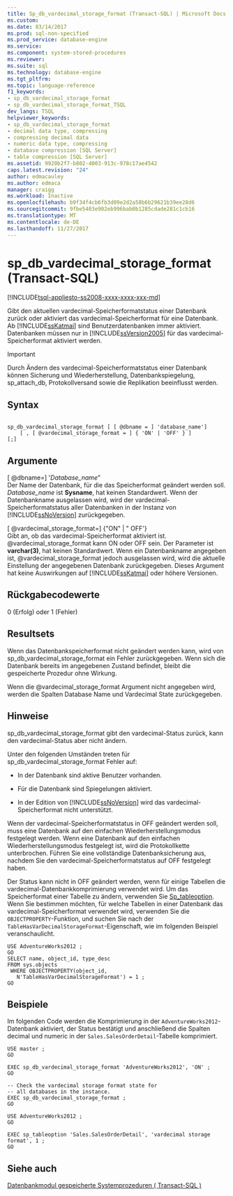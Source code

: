 ```yaml
---
title: Sp_db_vardecimal_storage_format (Transact-SQL) | Microsoft Docs
ms.custom: 
ms.date: 03/14/2017
ms.prod: sql-non-specified
ms.prod_service: database-engine
ms.service: 
ms.component: system-stored-procedures
ms.reviewer: 
ms.suite: sql
ms.technology: database-engine
ms.tgt_pltfrm: 
ms.topic: language-reference
f1_keywords:
- sp_db_vardecimal_storage_format
- sp_db_vardecimal_storage_format_TSQL
dev_langs: TSQL
helpviewer_keywords:
- sp_db_vardecimal_storage_format
- decimal data type, compressing
- compressing decimal data
- numeric data type, compressing
- database compression [SQL Server]
- table compression [SQL Server]
ms.assetid: 9920b2f7-b802-4003-913c-978c17ae4542
caps.latest.revision: "24"
author: edmacauley
ms.author: edmaca
manager: craigg
ms.workload: Inactive
ms.openlocfilehash: b9f34f4cb6fb3d09e2d2a58b6b29621b39ee28d6
ms.sourcegitcommit: 9fbe5403e902eb996bab0b1285cdade281c1cb16
ms.translationtype: MT
ms.contentlocale: de-DE
ms.lasthandoff: 11/27/2017
---
```

# <a name="spdbvardecimalstorageformat-transact-sql"></a>sp_db_vardecimal_storage_format (Transact-SQL)
[!INCLUDE[tsql-appliesto-ss2008-xxxx-xxxx-xxx-md](../../includes/tsql-appliesto-ss2008-xxxx-xxxx-xxx-md.md)]

  Gibt den aktuellen vardecimal-Speicherformatstatus einer Datenbank zurück oder aktiviert das vardecimal-Speicherformat für eine Datenbank.  Ab [!INCLUDE[ssKatmai](../../includes/sskatmai-md.md)] sind Benutzerdatenbanken immer aktiviert. Datenbanken müssen nur in [!INCLUDE[ssVersion2005](../../includes/ssversion2005-md.md)] für das vardecimal-Speicherformat aktiviert werden.  
  
> [!IMPORTANT]  
>  Durch Ändern des vardecimal-Speicherformatstatus einer Datenbank können Sicherung und Wiederherstellung, Datenbankspiegelung, sp_attach_db, Protokollversand sowie die Replikation beeinflusst werden.  
  
## <a name="syntax"></a>Syntax  
  
```  
  
sp_db_vardecimal_storage_format [ [ @dbname = ] 'database_name']   
    [ , [ @vardecimal_storage_format = ] { 'ON' | 'OFF' } ]   
[;]  
```  
  
## <a name="arguments"></a>Argumente  
 [ @dbname=] '*Database_name*"  
 Der Name der Datenbank, für die das Speicherformat geändert werden soll. *Database_name* ist **Sysname**, hat keinen Standardwert. Wenn der Datenbankname ausgelassen wird, wird der vardecimal-Speicherformatstatus aller Datenbanken in der Instanz von [!INCLUDE[ssNoVersion](../../includes/ssnoversion-md.md)] zurückgegeben.  
  
 [ @vardecimal_storage_format=] {"ON" | " OFF'}  
 Gibt an, ob das vardecimal-Speicherformat aktiviert ist. @vardecimal_storage_format kann ON oder OFF sein. Der Parameter ist **varchar(3)**, hat keinen Standardwert. Wenn ein Datenbankname angegeben ist, @vardecimal_storage_format jedoch ausgelassen wird, wird die aktuelle Einstellung der angegebenen Datenbank zurückgegeben. Dieses Argument hat keine Auswirkungen auf [!INCLUDE[ssKatmai](../../includes/sskatmai-md.md)] oder höhere Versionen.  
  
## <a name="return-code-values"></a>Rückgabecodewerte  
 0 (Erfolg) oder 1 (Fehler)  
  
## <a name="result-sets"></a>Resultsets  
 Wenn das Datenbankspeicherformat nicht geändert werden kann, wird von sp_db_vardecimal_storage_format ein Fehler zurückgegeben. Wenn sich die Datenbank bereits im angegebenen Zustand befindet, bleibt die gespeicherte Prozedur ohne Wirkung.  
  
 Wenn die @vardecimal_storage_format Argument nicht angegeben wird, werden die Spalten Database Name und Vardecimal State zurückgegeben.  
  
## <a name="remarks"></a>Hinweise  
 sp_db_vardecimal_storage_format gibt den vardecimal-Status zurück, kann den vardecimal-Status aber nicht ändern.  
  
 Unter den folgenden Umständen treten für sp_db_vardecimal_storage_format Fehler auf:  
  
-   In der Datenbank sind aktive Benutzer vorhanden.  
  
-   Für die Datenbank sind Spiegelungen aktiviert.  
  
-   In der Edition von [!INCLUDE[ssNoVersion](../../includes/ssnoversion-md.md)] wird das vardecimal-Speicherformat nicht unterstützt.  
  
 Wenn der vardecimal-Speicherformatstatus in OFF geändert werden soll, muss eine Datenbank auf den einfachen Wiederherstellungsmodus festgelegt werden. Wenn eine Datenbank auf den einfachen Wiederherstellungsmodus festgelegt ist, wird die Protokollkette unterbrochen. Führen Sie eine vollständige Datenbanksicherung aus, nachdem Sie den vardecimal-Speicherformatstatus auf OFF festgelegt haben.  
  
 Der Status kann nicht in OFF geändert werden, wenn für einige Tabellen die vardecimal-Datenbankkomprimierung verwendet wird. Um das Speicherformat einer Tabelle zu ändern, verwenden Sie [Sp_tableoption](../../relational-databases/system-stored-procedures/sp-tableoption-transact-sql.md). Wenn Sie bestimmen möchten, für welche Tabellen in einer Datenbank das vardecimal-Speicherformat verwendet wird, verwenden Sie die `OBJECTPROPERTY`-Funktion, und suchen Sie nach der `TableHasVarDecimalStorageFormat`-Eigenschaft, wie im folgenden Beispiel veranschaulicht.  
  
```  
USE AdventureWorks2012 ;  
GO  
SELECT name, object_id, type_desc  
FROM sys.objects   
 WHERE OBJECTPROPERTY(object_id,   
   N'TableHasVarDecimalStorageFormat') = 1 ;  
GO  
```  
  
## <a name="examples"></a>Beispiele  
 Im folgenden Code werden die Komprimierung in der `AdventureWorks2012`-Datenbank aktiviert, der Status bestätigt und anschließend die Spalten decimal und numeric in der `Sales.SalesOrderDetail`-Tabelle komprimiert.  
  
```  
USE master ;  
GO  
  
EXEC sp_db_vardecimal_storage_format 'AdventureWorks2012', 'ON' ;  
GO  
  
-- Check the vardecimal storage format state for  
-- all databases in the instance.  
EXEC sp_db_vardecimal_storage_format ;  
GO  
  
USE AdventureWorks2012 ;  
GO  
  
EXEC sp_tableoption 'Sales.SalesOrderDetail', 'vardecimal storage format', 1 ;  
GO  
```  
  
## <a name="see-also"></a>Siehe auch  
 [Datenbankmodul gespeicherte Systemprozeduren &#40; Transact-SQL &#41;](../../relational-databases/system-stored-procedures/database-engine-stored-procedures-transact-sql.md)  
  
  
